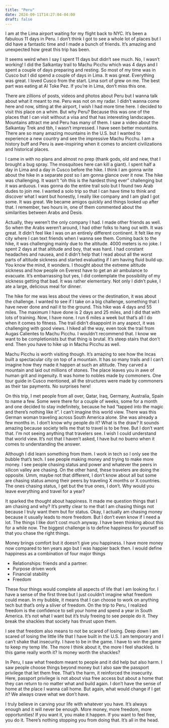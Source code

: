 ```yaml
---
title: "Peru"
date: 2024-09-11T14:27:04-04:00
draft: false
---
```





I am at the Lima airport waiting for my flight back to NYC. It’s been a fabulous 11 days in Peru. I don’t think I got to see a whole lot of places but I did have a fantastic time and I made a bunch of friends. It’s amazing and unexpected how great this trip has been.

It seems weird when I say I spent 11 days but didn’t see much. No, I wasn’t working! I did the Salkantay trail to Machu Picchu which was 4 days and I spent a couple of days preparing and resting. So most of my time was in Cusco but I did spend a couple of days in Lima. It was great. Everything was great. I loved Cusco from the start. Lima sort of grew on me. The best part was eating at Al Toke Pez. If you’re in Lima, don’t miss this one.

There are zillions of posts, videos and photos about Peru but I wanna talk about what it meant to me. Peru was not on my radar. I didn’t wanna come here and now, sitting at the airport, I wish I had more time here. I decided to visit this place on a whim. But why Peru? Because this was one of the places that I can visit without a visa and that has interesting landscapes. Mountains attract me and Peru has many of them. I saw a video about the Salkantay Trek and tbh, I wasn’t impressed. I have seen better mountains. There are so many amazing mountains in the U.S. but I wanted to experience a new country and see the impressive Machu Picchu. I am a history buff and Peru is awe-inspiring when it comes to ancient civilizations and historical places.

I came in with no plans and almost no prep (thank gods, old and new, that I brought a bug spray. The mosquitoes here can kill a giant). I spent half a day in Lima and a day in Cusco before the hike. I think I am gonna write about the hike in a separate post so I am gonna glance over it now. The hike was challenging. It wasn’t “oh this is the hardest thing ever” challenging but it was arduous. I was gonna do the entire trail solo but I found two Arab dudes to join me. I wanted a solo trip so that I can have time to think and discover what I want but honestly, I really like company and I am glad I got some. It was great. We became amigos quickly and things looked up after that. I remember, two hours in, one of them commented about the similarities between Arabs and Desis. 

Actually, they weren’t the only company I had. I made other friends as well. So when the Arabs weren’t around, I had other folks to hang out with. It was great. It didn’t feel like I was on an entirely different continent. It felt like my city where I can text friends when I wanna see them. Coming back to the hike, it was challenging mainly due to the altitude. 4000 meters is no joke. I spent 2 days at that altitude and boy, that was hard. I had constant headaches and nausea, and it didn’t help that I read about all the worst parts of altitude sickness and started evaluating if I am having fluid build up. You know the mind, it wonders. I thought about the extreme altitude sickness and how people on Everest have to get an air ambulance to evacuate. It’s embarrassing but yes, I did contemplate the possibility of my sickness getting that bad. It was rather elementary. Not only I didn’t puke, I ate a large, delicious meal for dinner.

The hike for me was less about the views or the destination, it was about the challenge. I wanted to see if I take on a big challenge, something that I have never done and nail it to the ground. This hike was 4 days and 55 miles. The maximum I have done is 2 days and 25 miles, and I did that with lots of training. Now, I have none. I run 6 miles a week but that’s all I do when it comes to fitness. The trail didn’t disappoint in any aspect, it was challenging with good views. I hiked all the way, even took the trail from Augas Calientes to Machu Picchu. I wouldn’t recommend that. I know we want to be completionists but that thing is brutal. It’s steep stairs that don’t end. Then you have to hike up in Machu Picchu as well.

Machu Picchu is worth visiting though. It’s amazing to see how the Incas built a spectacular city on top of a mountain. It has so many trails and I can’t imagine how they made it happen at such an altitude. They carved a mountain and laid out millions of stones. The place leaves you in awe of human grit and ingenuity. It was home to nobles made by commoners. One tour guide in Cusco mentioned, all the structures were made by commoners as their tax payments. No surprises here! 

On this trip, I met people from all over, Qatar, Iraq, Germany, Australia, Spain to name a few. Some were there for a couple of weeks, some for a month and one decided to stay indefinitely, because he had “tapped into the magic and there’s nothing like it”. I can’t imagine this world view. There was this German woman traveling across South America alone. She was already a few months in. I don’t know why people do it? What is the draw? It sounds amazing because society tells me that to travel is to be free. But I don’t want that. I'm not seeing anything that travelers see. I wish I could understand that world view. It’s not that I haven’t asked, I have but no bueno when it comes to understanding the answer.

Although I did learn something from them. I work in tech so I only see the bubble that’s tech. I see people making money and trying to make more money. I see people chasing status and power and whatever the peers in silicon valley are chasing. On the other hand, these travelers are doing the opposite. Umm, maybe not that different, I don’t know about all but some are chasing status among their peers by traveling X months or X countries. The ones chasing status, I get but the true ones, I don’t. Why would you leave everything and travel for a year?

It sparked the thought about happiness. It made me question things that I am chasing and why? It’s pretty clear to me that I am chasing things not because I truly want them but for status. Okay, I actually am chasing money because it usually leads to more freedom. But I don’t even know if I need a lot. The things I like don’t cost much anyway. I have been thinking about this for a while now. The biggest challenge is to define happiness for yourself so that you chase the right things.

Money brings comfort but it doesn’t give you happiness. I have more money now compared to ten years ago but I was happier back then. I would define happiness as a combination of four major things
* Relationships: friends and a partner.
* Purpose driven work
* Financial stability
* Freedom

These four things would complete all aspects of life that I am looking for. I have a sense of the first three but I just couldn’t imagine what freedom could mean. In my bubble, it means that I can choose to work on anything tech but that’s only a sliver of freedom. On the trip to Peru, I realized freedom is the confidence to sell your home and spend a year in South America. It’s not what I want but it’s truly freeing to see people do it. They break the shackles that society has thrust upon them.

I see that freedom also means to not be scared of losing. Deep down I am scared of losing the little life that I have built in the U.S. I am temporary and I can’t shake that insecurity. I have to be in the game. I have to win the game to keep my temp life. The more I think about it, the more I feel shackled. Is this game really worth it? Is money worth the shackles?

In Peru, I saw what freedom meant to people and it did help but also harm. I saw people choose things beyond money but I also saw the passport privilege that let them free. That’s the harm, it reinforced the insecurity. Here, passport privilege is not about visa free access but about a home that they can return to no matter what and build again. I don’t have the sense of home at the place I wanna call home. But again, what would change if I get it? We always crave what we don’t have.

I truly believe in carving your life with whatever you have. It’s always enough and it will never be enough. More money, more freedom, more opportunities! If you want it, you make it happen. If you want to feel free, you do it. There’s nothing stopping you from doing that. It’s all in the head.


